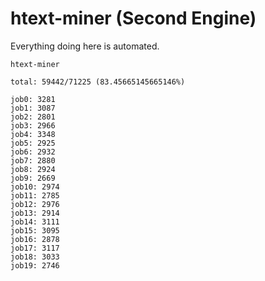 # htext-miner (Second Engine)

Everything doing here is automated.

```
htext-miner

total: 59442/71225 (83.45665145665146%)

job0: 3281
job1: 3087
job2: 2801
job3: 2966
job4: 3348
job5: 2925
job6: 2932
job7: 2880
job8: 2924
job9: 2669
job10: 2974
job11: 2785
job12: 2976
job13: 2914
job14: 3111
job15: 3095
job16: 2878
job17: 3117
job18: 3033
job19: 2746
```